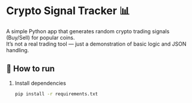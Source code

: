 # Crypto Signal Tracker 📊

A simple Python app that generates random crypto trading signals (Buy/Sell) for popular coins.  
It’s not a real trading tool — just a demonstration of basic logic and JSON handling.

## 🚀 How to run
1. Install dependencies  
   ```bash
   pip install -r requirements.txt
